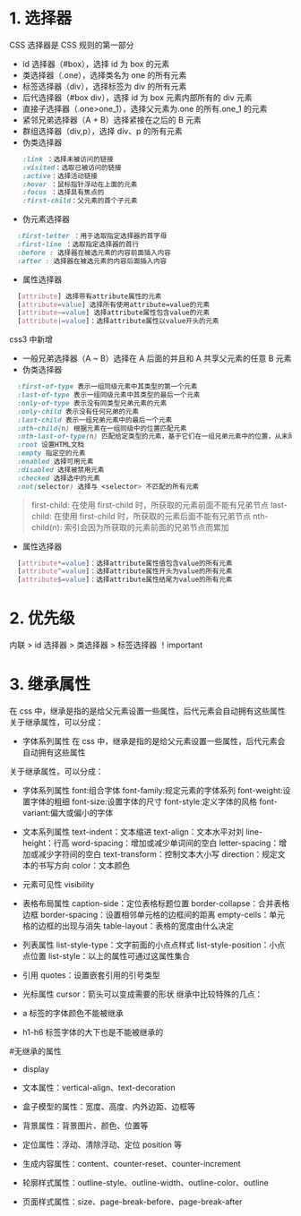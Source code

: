 # 1. 选择器

CSS 选择器是 CSS 规则的第一部分

- id 选择器（#box），选择 id 为 box 的元素
- 类选择器（.one），选择类名为 one 的所有元素
- 标签选择器（div），选择标签为 div 的所有元素
- 后代选择器（#box div），选择 id 为 box 元素内部所有的 div 元素
- 直接子选择器（.one>one_1），选择父元素为.one 的所有.one_1 的元素
- 紧邻兄弟选择器（A + B）选择紧接在之后的 B 元素
- 群组选择器（div,p），选择 div、p 的所有元素
- 伪类选择器
  ```CSS
  :link ：选择未被访问的链接
  :visited：选取已被访问的链接
  :active：选择活动链接
  :hover ：鼠标指针浮动在上面的元素
  :focus ：选择具有焦点的
  :first-child：父元素的首个子元素
  ```
- 伪元素选择器

```CSS
  :first-letter ：用于选取指定选择器的首字母
  :first-line ：选取指定选择器的首行
  :before : 选择器在被选元素的内容前面插入内容
  :after : 选择器在被选元素的内容后面插入内容
```

- 属性选择器

```CSS
  [attribute] 选择带有attribute属性的元素
  [attribute=value] 选择所有使用attribute=value的元素
  [attribute~=value] 选择attribute属性包含value的元素
  [attribute|=value]：选择attribute属性以value开头的元素
```

css3 中新增

- 一般兄弟选择器（A ~ B）选择在 A 后面的并且和 A 共享父元素的任意 B 元素
- 伪类选择器

```CSS
  :first-of-type 表示一组同级元素中其类型的第一个元素
  :last-of-type 表示一组同级元素中其类型的最后一个元素
  :only-of-type 表示没有同类型兄弟元素的元素
  :only-child 表示没有任何兄弟的元素
  :last-child 表示一组兄弟元素中的最后一个元素
  :nth-child(n) 根据元素在一组同级中的位置匹配元素
  :nth-last-of-type(n) 匹配给定类型的元素，基于它们在一组兄弟元素中的位置，从末尾开始计数
  :root 设置HTML文档
  :empty 指定空的元素
  :enabled 选择可用元素
  :disabled 选择被禁用元素
  :checked 选择选中的元素
  :not(selector) 选择与 <selector> 不匹配的所有元素
```

> first-child: 在使用 first-child 时，所获取的元素前面不能有兄弟节点
> last-child: 在使用 first-child 时，所获取的元素后面不能有兄弟节点
> nth-child(n): 索引会因为所获取的元素前面的兄弟节点而累加

- 属性选择器

```CSS
  [attribute*=value]：选择attribute属性值包含value的所有元素
  [attribute^=value]：选择attribute属性开头为value的所有元素
  [attribute$=value]：选择attribute属性结尾为value的所有元素
```

# 2. 优先级

内联 > id 选择器 > 类选择器 > 标签选择器
！important

# 3. 继承属性

在 css 中，继承是指的是给父元素设置一些属性，后代元素会自动拥有这些属性
关于继承属性，可以分成：

- 字体系列属性
  在 css 中，继承是指的是给父元素设置一些属性，后代元素会自动拥有这些属性

关于继承属性，可以分成：

- 字体系列属性
  font:组合字体
  font-family:规定元素的字体系列
  font-weight:设置字体的粗细
  font-size:设置字体的尺寸
  font-style:定义字体的风格
  font-variant:偏大或偏小的字体
- 文本系列属性
  text-indent：文本缩进
  text-align：文本水平对刘
  line-height：行高
  word-spacing：增加或减少单词间的空白
  letter-spacing：增加或减少字符间的空白
  text-transform：控制文本大小写
  direction：规定文本的书写方向
  color：文本颜色
- 元素可见性
  visibility
- 表格布局属性
  caption-side：定位表格标题位置
  border-collapse：合并表格边框
  border-spacing：设置相邻单元格的边框间的距离
  empty-cells：单元格的边框的出现与消失
  table-layout：表格的宽度由什么决定
- 列表属性
  list-style-type：文字前面的小点点样式
  list-style-position：小点点位置
  list-style：以上的属性可通过这属性集合
- 引用
  quotes：设置嵌套引用的引号类型
- 光标属性
  cursor：箭头可以变成需要的形状
  继承中比较特殊的几点：

- a 标签的字体颜色不能被继承

- h1-h6 标签字体的大下也是不能被继承的

#无继承的属性

- display

- 文本属性：vertical-align、text-decoration

- 盒子模型的属性：宽度、高度、内外边距、边框等

- 背景属性：背景图片、颜色、位置等

- 定位属性：浮动、清除浮动、定位 position 等

- 生成内容属性：content、counter-reset、counter-increment

- 轮廓样式属性：outline-style、outline-width、outline-color、outline

- 页面样式属性：size、page-break-before、page-break-after

